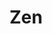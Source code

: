 ---
layout: place
title: Zen
permalink: /florida/championsgate/zen.html
stateAbbr: FL
stateName: Florida
cityName: Championsgate
seo:
  type: restaurant
  links: null
place_id: ChIJp-0DdUd63YgRXOh_MS_Dd1U
photos:
  - name: >-
      places/ChIJp-0DdUd63YgRXOh_MS_Dd1U/photos/AeeoHcLzQWrNWY65_MzDTwOcXWWscC66imHumuCwBUMG8XiOiQa1wnlvyZMIUC5lvk8MDPDS35UXaYgEsEWgHKYsURiXMMdlITUNOQYzpQ9wTeO4LiP7h-DaUewnyXiWC3JROmkecT7LToS0zgsP34xLfTPGbGq_yqWL0Duy6M9u6Fj0R6U472xpCUOB00j0phhngAIIDOU2XrQ0Jok8_-qRSYgqtGlsUri0Dr3wrQhIFMAQx9rE-eN-3FuRdLSHQz9TVJeWJZQEzU7FLLqsJi-pWnJkstz7RRzqz1I2PWbQdCFN0w
    widthPx: 900
    heightPx: 974
    authorAttributions:
      - displayName: Zen
        uri: https://maps.google.com/maps/contrib/104048841352367544916
        photoUri: >-
          https://lh3.googleusercontent.com/a-/ALV-UjUAiAxrDdXAOkbkJDZDNEtB6_4AHYxkjhD6ZHs7DiHaQj_mUJQ=s100-p-k-no-mo
    flagContentUri: >-
      https://www.google.com/local/imagery/report/?cb_client=maps_api_places.places_api&image_key=!1e10!2sAF1QipO7tnFiuohbGzAdtsfe-lANS0bEaNrR0JI5cs7p&hl=en-US
    googleMapsUri: >-
      https://www.google.com/maps/place//data=!3m4!1e2!3m2!1sAF1QipO7tnFiuohbGzAdtsfe-lANS0bEaNrR0JI5cs7p!2e10!4m2!3m1!1s0x88dd7a477503eda7:0x5577c32f317fe85c
  - name: >-
      places/ChIJp-0DdUd63YgRXOh_MS_Dd1U/photos/AeeoHcJhNntF-45_b4yXuyFO4mRJ63vqD7iB5CLsilkKejUl_J2VN5S7KUQyoaHdVHHqnoVscCkt6bsNRCCsSM41dJMB7rq60bTfBxhWNvmO7k5z05-ilmSPA127rcsNqm52Yc8Tog3v5j6qIiQIlAbJoEYhPoqB3qK9kK6Z3vUiD0Kxmz9W-mhRUoW0__sX0RSVWLIqC1_TELx5Dr9plef4x4Qsy9sfeqgtKxfrjGc2KhMZoVyTuzNtQ1fX_IU-AmAg2x33oEDBPZq0CZj9w59rv9N5zND1QnR7N4P2sTCuDgTzgQ
    widthPx: 4800
    heightPx: 3200
    authorAttributions:
      - displayName: Zen
        uri: https://maps.google.com/maps/contrib/104048841352367544916
        photoUri: >-
          https://lh3.googleusercontent.com/a-/ALV-UjUAiAxrDdXAOkbkJDZDNEtB6_4AHYxkjhD6ZHs7DiHaQj_mUJQ=s100-p-k-no-mo
    flagContentUri: >-
      https://www.google.com/local/imagery/report/?cb_client=maps_api_places.places_api&image_key=!1e10!2sAF1QipN-sFPD3Ff_gbNcq-CqKxOdqplUinFsmSo79jLh&hl=en-US
    googleMapsUri: >-
      https://www.google.com/maps/place//data=!3m4!1e2!3m2!1sAF1QipN-sFPD3Ff_gbNcq-CqKxOdqplUinFsmSo79jLh!2e10!4m2!3m1!1s0x88dd7a477503eda7:0x5577c32f317fe85c
  - name: >-
      places/ChIJp-0DdUd63YgRXOh_MS_Dd1U/photos/AeeoHcL22U3m1IFpfkN6HiFcBXpPZtzbiBERBzhtkVqAFrlMA-baXBJHFRytKqkAdLqGMuwzjQvKrkEULTw1KjNXWUZhwm6UOqtL-3oL8Xc9_5l1m4-7Es8cj6Nl6MafL-Df0JlTNer0DloMJsJMiuRkPtxgGKKDO_eJXDPFz6uYYeApJ8BLxBijXdQI5A5HiFmAueP7JOVsyU__TJTVEKVsn-9AOpnRqs5RG9VZvkR2V86GfvVBPFV7VJ8JZxnsQM_oyutRAyjyGwK4s-Pn-lURtZyVTjEvGuja7wnEOLZBQSnUuUEf8T8Zc0Dgp8drasuLEX_Z7NDQiJEXNfNx6uxnBrMZEZbtWGcOJbdlc4kMSvHXWVY7sVqpK_jRv0s5kr-WLBxEOpoeZr1aXANCA2i5iHc5QNXjj9R8byff5MJ3G5CUflcY
    widthPx: 3600
    heightPx: 4800
    authorAttributions:
      - displayName: Michy Berrio
        uri: https://maps.google.com/maps/contrib/115291208017074097171
        photoUri: >-
          https://lh3.googleusercontent.com/a/ACg8ocK3YmS3RYI5srW7jUIQK-Te8La43g3ZR939SZdWh5u8NIlwrw=s100-p-k-no-mo
    flagContentUri: >-
      https://www.google.com/local/imagery/report/?cb_client=maps_api_places.places_api&image_key=!1e10!2sCIHM0ogKEICAgMCg3KqhmAE&hl=en-US
    googleMapsUri: >-
      https://www.google.com/maps/place//data=!3m4!1e2!3m2!1sCIHM0ogKEICAgMCg3KqhmAE!2e10!4m2!3m1!1s0x88dd7a477503eda7:0x5577c32f317fe85c
  - name: >-
      places/ChIJp-0DdUd63YgRXOh_MS_Dd1U/photos/AeeoHcLaLr-qIS_Uec2mxgeLD_WdYEoVwreRK-WNPUYD5_DguoKVdIy2P9gS9ZLQ6QINSSQeeEjn5_OTYR6cniPaYVYD3gXG2HrfymIY11aw-OSCFn-89wADnjZwGFNOTBlZ6FYoj83clmpkGhPlwDYkbPmm3tFKfbCfOR6eD6MX33FxD7zku7THXCQk5g8krz2pJ9S3BKTuilzKqskta7zdvd_D7HBKGMr-fuejWJAYPFVE-HSCJtrtK3qt42GQ1lZaaOJ767qRtXRxv7wAPY_tviUaON9q-cbW2Ih2aVie-ZPT-vkfoic-8h7PQzTogagOaYIaq-Rhq6Q2qJRlqa36K1m82UkiPFjrGbupzx9DlCklZ-f9yGqgIWSzVEM9b68LgHW4Z4q-KfH0ZNEk5kty3qxPq3NvibiAO9ifWPOMohW6aSAt
    widthPx: 3600
    heightPx: 4800
    authorAttributions:
      - displayName: Cheramie Thompson (Cher)
        uri: https://maps.google.com/maps/contrib/106253446606079345358
        photoUri: >-
          https://lh3.googleusercontent.com/a-/ALV-UjUkB363swn0dvigFchiglr1xWTQeuzo4Q7a3bZvGD1i5tLgyVyx=s100-p-k-no-mo
    flagContentUri: >-
      https://www.google.com/local/imagery/report/?cb_client=maps_api_places.places_api&image_key=!1e10!2sCIHM0ogKEICAgMCIxf-tigE&hl=en-US
    googleMapsUri: >-
      https://www.google.com/maps/place//data=!3m4!1e2!3m2!1sCIHM0ogKEICAgMCIxf-tigE!2e10!4m2!3m1!1s0x88dd7a477503eda7:0x5577c32f317fe85c
  - name: >-
      places/ChIJp-0DdUd63YgRXOh_MS_Dd1U/photos/AeeoHcKvVndzLIzWLw0Wurzc7PmF2lrP1EvE7D_vjYwZa4aWbZTf3aXpjm-pLBWr3CBQtFJ4WMtD2tg81UgvJIJ8-kqRHKOt3zbZDAKUN6Bvk-FN44C7xs1UWu8yyp0i0rOZXMw4fIC-X12-HakYoT2xavbmAO-wOJ4YIDWqHMKNodM08ksuRMUOjH1I3d8nCA4so1qEHYuN_qs8Mv8NZBnQHhYQU6P-ITY7BWJqy2CvXrU6-QysGPtUyDmlwbga0YHn_RBniTYcOm558KPIhEXYmEmNZUcxoNO6EKBAJwj5kiFFWfxQWuPohyRK3puQTW7visKe-UGhM8uUoqYpUxF6iaefqkjfCNClaOkVfn4tnCmqwBmzTPGj3Wl5So7H4yl3Wvfg0d3PNAhZ-mNc9dvzUCpKJtGd8tOx-O0u3bkW9YsLUQ
    widthPx: 3024
    heightPx: 4032
    authorAttributions:
      - displayName: onthegoboomer
        uri: https://maps.google.com/maps/contrib/104961679872622262771
        photoUri: >-
          https://lh3.googleusercontent.com/a-/ALV-UjXv4eePZj74R1fJJJ7ym2L1hcuJj0yI3AkWbkvCjZBQ_etvGPg=s100-p-k-no-mo
    flagContentUri: >-
      https://www.google.com/local/imagery/report/?cb_client=maps_api_places.places_api&image_key=!1e10!2sCIHM0ogKEICAgICswuHnJg&hl=en-US
    googleMapsUri: >-
      https://www.google.com/maps/place//data=!3m4!1e2!3m2!1sCIHM0ogKEICAgICswuHnJg!2e10!4m2!3m1!1s0x88dd7a477503eda7:0x5577c32f317fe85c
  - name: >-
      places/ChIJp-0DdUd63YgRXOh_MS_Dd1U/photos/AeeoHcIBZTjvPbcaJ44rd3DiGt_xjJu5k87jDBEuaMjoMqujYmkdEgzmN8w-Zm-JhPS5AI6magMlQ3l72ndVGktnPmhoXooYTU28hS9QL6nhWE060EfKAAljEvP1GPDxuOC4SFZwMIeHtyi9K8BZGptYlI9RDhbo9fpOdQ6SBawI6sOWl9--CwwFvFG7rtlWwn2QF2DZ65dnskI8TfZm8S6OywfF1wbbOtSAx56FQbEnrHZGSarX1axHDBIM4JdjVBM8XtuQJp3LgxW4DE5AgBtmtUEjFm3G8YimBDNyOnNIbFuxATijkDq5KU-rO_c4eDmARFEPkspyhONlPI8DNPrK8kGl9sl2SA5HtquYXWHZdn12nI5yPcxV8NCMdFbiE0GadiokthxAcLzSC6Jatt8qC6vy0NC-MBbTyTOtkDZNFmoUhA
    widthPx: 1536
    heightPx: 2048
    authorAttributions:
      - displayName: Miamipartysalldays A.P
        uri: https://maps.google.com/maps/contrib/100001608509392918602
        photoUri: >-
          https://lh3.googleusercontent.com/a-/ALV-UjVLzCXbUEPPrjAj2WMEIqfx6Nfdin-M4sN3Hrz3SIOWn9y06gvH3A=s100-p-k-no-mo
    flagContentUri: >-
      https://www.google.com/local/imagery/report/?cb_client=maps_api_places.places_api&image_key=!1e10!2sCIHM0ogKEICAgICJxOOfbA&hl=en-US
    googleMapsUri: >-
      https://www.google.com/maps/place//data=!3m4!1e2!3m2!1sCIHM0ogKEICAgICJxOOfbA!2e10!4m2!3m1!1s0x88dd7a477503eda7:0x5577c32f317fe85c
  - name: >-
      places/ChIJp-0DdUd63YgRXOh_MS_Dd1U/photos/AeeoHcL0a7tUf2c7MrDMdw5R6qNeUi7_kB4bC-UJtOgPL1-i4Gjt9hy8M2Wme5pznDucZAgczZOqS3Fd49EHfMa0G1inyOQOkqf4-aLeUL_bSnkVDjxWaJoTYyvgNun25jHf-FkSX0PC81J9ENEEOUAWwlv8mR_1-KH9KlEKDVXqKO1nRp1NWavTy2tsEf3cKqExlQJhttUIiA7mhv0JUkIMz7Fj_fElF6eRFRq-WwjYvRSj8Cfyy-2j7nM9-eFdQwTt_bwSe8fOE_hIYIvffImTMZpa7BSaxekj1a-TtR4ySypk3EhWbN2tQjXJ_6s5NdsOvBgJH3pG31wLGrdrtcD86jca3N4fgEVa0SsMTZ5ovkOuCAA5RbATTmW6mIdf14lNpnFYR8NKKdgETyQR7DUwuArakoqpy0lx2qGdnRJ_16JIQNTNZ9txQ6YjYeNG3FQ0
    widthPx: 4032
    heightPx: 2268
    authorAttributions:
      - displayName: Dasarp A
        uri: https://maps.google.com/maps/contrib/114913656056987200314
        photoUri: >-
          https://lh3.googleusercontent.com/a/ACg8ocItimPMIaKOUjBiosfrbx4xXBKWQQnpzXEiMSWZBx5ACE2EQg=s100-p-k-no-mo
    flagContentUri: >-
      https://www.google.com/local/imagery/report/?cb_client=maps_api_places.places_api&image_key=!1e10!2sCIABIhADycKzJznWmGfPtSEAAmol&hl=en-US
    googleMapsUri: >-
      https://www.google.com/maps/place//data=!3m4!1e2!3m2!1sCIABIhADycKzJznWmGfPtSEAAmol!2e10!4m2!3m1!1s0x88dd7a477503eda7:0x5577c32f317fe85c
  - name: >-
      places/ChIJp-0DdUd63YgRXOh_MS_Dd1U/photos/AeeoHcIQwI1ANgjZGOeWgeeS6-_3D3yf6i5RKgvAr9GYIRBixOwkg-IBZbSVQ8d5J9U6lHyEp2Ztw1RmRIaFNok4hvMgzYGZzRO55rQe3kbhoOUFYFyL6gCqwbLYAYlVIGwfsygy593dWYa1iHZmpEh8Os7oZja4CY2TFmUPDcc93Z7UlIw_fznnCYn_f8g0NKi3Mg1CR32jxt5NRwtBjFr5lU8Md34Y0jar4p_hJhzTKzCZ_CxhGQTGQwsMJwk8McDUQpUUR1TZQImLUAm1WIZrJAXQZsrRYiiAk1lHt3F6bPpyUg
    widthPx: 4800
    heightPx: 3200
    authorAttributions:
      - displayName: Zen
        uri: https://maps.google.com/maps/contrib/104048841352367544916
        photoUri: >-
          https://lh3.googleusercontent.com/a-/ALV-UjUAiAxrDdXAOkbkJDZDNEtB6_4AHYxkjhD6ZHs7DiHaQj_mUJQ=s100-p-k-no-mo
    flagContentUri: >-
      https://www.google.com/local/imagery/report/?cb_client=maps_api_places.places_api&image_key=!1e10!2sAF1QipN9c9MMdKjBDDc3rAQ_fF3CK-PZ1eBsWNYrlj38&hl=en-US
    googleMapsUri: >-
      https://www.google.com/maps/place//data=!3m4!1e2!3m2!1sAF1QipN9c9MMdKjBDDc3rAQ_fF3CK-PZ1eBsWNYrlj38!2e10!4m2!3m1!1s0x88dd7a477503eda7:0x5577c32f317fe85c
  - name: >-
      places/ChIJp-0DdUd63YgRXOh_MS_Dd1U/photos/AeeoHcJ0ePihz37F5sK5HPZ89VAOwWTvrp6P4pItfC4O_yJddRN4wlRtQT2M858jceSEGgUUHVar_P2wzX6CpmFbEvpQ-5IZiYAJb838D2P7VPyJqaM3oOWoxDlEpxbHDgQokBJ2Z7mZ9Vkl1up59Cwy7XET0yMMN-6fI2IZC6GGNbcNSsNI-3DGGCIJL35epggMFy0wdAok8fwQOhIqRWaEpcZNT_59w9eUoM6b8K8EA6Q5HMZekueZD9fL_rfz01sjbTtk6JeaoWK4Xd881dp2yJPGaZh3COnfwEaechfxTs06lSAldveIftWWUONB76ZLrYIsMerrJTmx9wvz6mG6qTcLvQL741nBL7QM4FXza6-kPAGgwEMhNWNY6aoBWTL6yJcdM-RjCG6V-ky3vLdboKu609X5iN5hEN6uRSetRBnMZQ
    widthPx: 3600
    heightPx: 4800
    authorAttributions:
      - displayName: Cheramie Thompson (Cher)
        uri: https://maps.google.com/maps/contrib/106253446606079345358
        photoUri: >-
          https://lh3.googleusercontent.com/a-/ALV-UjUkB363swn0dvigFchiglr1xWTQeuzo4Q7a3bZvGD1i5tLgyVyx=s100-p-k-no-mo
    flagContentUri: >-
      https://www.google.com/local/imagery/report/?cb_client=maps_api_places.places_api&image_key=!1e10!2sCIHM0ogKEICAgMCIxf-tCg&hl=en-US
    googleMapsUri: >-
      https://www.google.com/maps/place//data=!3m4!1e2!3m2!1sCIHM0ogKEICAgMCIxf-tCg!2e10!4m2!3m1!1s0x88dd7a477503eda7:0x5577c32f317fe85c
  - name: >-
      places/ChIJp-0DdUd63YgRXOh_MS_Dd1U/photos/AeeoHcI7Fj-WZiCbnyDvokkQm1QXiTrcEeVBNZAtRojUL5klvv39Nzr8fQ_AjgRcSP5JZQMAN5bRhWQpe4fhbjI3kSVpsxTL_iqfcMhb78e5VtC4tKoSVB2dm9eQHsFE9gCK2HsKP5aF8pADLngEencyKvb6vtLik-J0ov2yoqYVQ1cnZ6XdOHTq3fJcfvdm9C5oPvsleANCpUEgXEOfjzJymiT0kRsr0QvAlqd_eTWGHcIOrK0WhvplJ316Yh9aAj5g0ld7AJLw_O8sRaHWiex8EaDOTYCcsjsiZuiKtXDviDljWF62WWRM4Mk4oYSlBYMNl2Kt9SyUMae1c9AILV_WRvZEio0kdo-OfUIh2I_J_dpl8ke9aJgyQSr0n3RewQa04HEYY3AfCOH-ejq0V_G8aeysToagcM5QaeyEkAoPyrSB6nEy
    widthPx: 3024
    heightPx: 4032
    authorAttributions:
      - displayName: Katiusca Becerra
        uri: https://maps.google.com/maps/contrib/101654702389568432585
        photoUri: >-
          https://lh3.googleusercontent.com/a-/ALV-UjUOnC8vC-EPq1hJxBahpwGDBE0nwW9imEfmNjjWQJhQQpvtaSIA4g=s100-p-k-no-mo
    flagContentUri: >-
      https://www.google.com/local/imagery/report/?cb_client=maps_api_places.places_api&image_key=!1e10!2sCIHM0ogKEICAgICJqJOT0wE&hl=en-US
    googleMapsUri: >-
      https://www.google.com/maps/place//data=!3m4!1e2!3m2!1sCIHM0ogKEICAgICJqJOT0wE!2e10!4m2!3m1!1s0x88dd7a477503eda7:0x5577c32f317fe85c
address: 1500 Masters Blvd, Championsgate, FL 33896, USA
street: 1500 Masters Blvd
city: Championsgate
state: FL
zip: '33896'
country: USA
neighborhood: ChampionsGate
latitude: '28.261197'
longitude: '-81.627355'
accessibility_options:
  wheelchairAccessibleParking: true
  wheelchairAccessibleEntrance: true
  wheelchairAccessibleRestroom: true
  wheelchairAccessibleSeating: true
business_status: OPERATIONAL
name: Zen
google_maps_links:
  directionsUri: >-
    https://www.google.com/maps/dir//''/data=!4m7!4m6!1m1!4e2!1m2!1m1!1s0x88dd7a477503eda7:0x5577c32f317fe85c!3e0
  placeUri: https://maps.google.com/?cid=6158605622913787996
  writeAReviewUri: >-
    https://www.google.com/maps/place//data=!4m3!3m2!1s0x88dd7a477503eda7:0x5577c32f317fe85c!12e1
  reviewsUri: >-
    https://www.google.com/maps/place//data=!4m4!3m3!1s0x88dd7a477503eda7:0x5577c32f317fe85c!9m1!1b1
  photosUri: >-
    https://www.google.com/maps/place//data=!4m3!3m2!1s0x88dd7a477503eda7:0x5577c32f317fe85c!10e5
primary_type: Asian Restaurant
opening_hours:
  regular: null
  current: null
secondary_opening_hours:
  regular:
    weekdayDescriptions: null
    type: null
  current:
    weekdayDescriptions: null
    type: null
phone: null
price_level: null
price_range: null
rating: null
rating_count: 0
website: null
description: >-
  About Zen in Championsgate, FL$$$Zen in Championsgate, Florida, stands out as
  a cozy Asian restaurant offering a blend of flavorful dishes that cater to
  those seeking authentic tastes in a relaxed setting. With thoughtful
  accessibility features like wheelchair-accessible parking, entrances, and
  seating, it ensures a welcoming experience for all diners looking for
  inclusive sushi restaurants near me. The venue boasts an inviting atmosphere
  highlighted by vibrant decor and a variety of Asian-inspired options, making
  it ideal for casual meals or gatherings with friends. Whether you're exploring
  top-rated sushi spots or simply enjoying a neighborhood eatery, Zen provides a
  comfortable spot to savor fresh flavors in a convenient location.
generative_summary: >-
  About Zen in Championsgate, FL$$$Zen in Championsgate, Florida, stands out as
  a cozy Asian restaurant offering a blend of flavorful dishes that cater to
  those seeking authentic tastes in a relaxed setting. With thoughtful
  accessibility features like wheelchair-accessible parking, entrances, and
  seating, it ensures a welcoming experience for all diners looking for
  inclusive sushi restaurants near me. The venue boasts an inviting atmosphere
  highlighted by vibrant decor and a variety of Asian-inspired options, making
  it ideal for casual meals or gatherings with friends. Whether you're exploring
  top-rated sushi spots or simply enjoying a neighborhood eatery, Zen provides a
  comfortable spot to savor fresh flavors in a convenient location.
generative_disclosure: Summarized by AI using the Grok-3-Mini model.
reviews: null
review_summary: >-
  What Customers Are Saying$$$Folks who visit places like Zen often highlight
  the fresh and well-prepared dishes, noting how the menu hits the spot for
  anyone craving quality Asian cuisine on a whim. Many appreciate the
  approachable vibe and attentive service that make dining out feel effortless
  and enjoyable, especially for groups or families stopping by for sushi close
  to me. While some mention minor waits during peak times, the overall consensus
  leans positive, with praise for the tasty selections and cozy ambiance that
  keep people coming back. In a casual style, it's clear that Zen delivers a
  solid experience for those hunting for reliable Japanese places near me,
  blending good value with satisfying meals that leave a lasting impression.
review_disclosure: Summarized by AI using the Grok-3-Mini model.
parking_options: null
payment_options: null
allow_dogs: null
curbside_pickup: null
delivery: null
dine_in: null
good_for_children: null
good_for_groups: null
good_for_sports: null
live_music: null
menu_for_children: null
outdoor_seating: null
reservable: null
restroom: null
serves_beer: null
serves_breakfast: null
serves_brunch: null
serves_cocktails: null
serves_coffee: null
serves_dinner: null
serves_dessert: null
serves_lunch: null
serves_vegetarian_food: null
serves_wine: null
takeout: null
update_category: pro
places_description: null

---